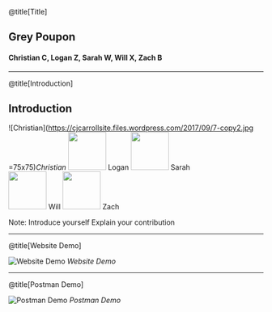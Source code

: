 @title[Title]

## Grey Poupon

#### Christian C, Logan Z, Sarah W, Will X, Zach B

---

@title[Introduction]

## Introduction

![Christian](https://cjcarrollsite.files.wordpress.com/2017/09/7-copy2.jpg =75x75)*Christian*
<img src="https://loganzartman.github.io/sweblog17/profile.jpg" width="75" height="75" /> Logan 
<img src="https://swesushi.files.wordpress.com/2017/01/img_7694.jpg?w=644&zoom=2" width="75" height="75" /> Sarah <br/>
<img src="https://xillwu.files.wordpress.com/2017/01/12967276_10206096418031215_1083369949972101586_o.jpg" width="75" height="75" /> Will 
<img src="https://hodlandstress.files.wordpress.com/2017/09/cropped-headshot1.png" width="75" height="75" /> Zach 

Note:
Introduce yourself
Explain your contribution

---

@title[Website Demo]

![Website Demo](https://youtube.com/embed/eyZW7hbXPdI)
*Website Demo*

---

@title[Postman Demo]

![Postman Demo](https://youtube.com/embed/bC6hke2j6XE)
*Postman Demo*

